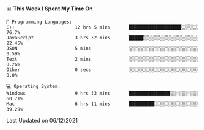 
<!--START_SECTION:waka-->
📊 **This Week I Spent My Time On** 

```text
💬 Programming Languages: 
C++                      12 hrs 5 mins       ███████████████████░░░░░░   76.7% 
JavaScript               3 hrs 32 mins       █████░░░░░░░░░░░░░░░░░░░░   22.45% 
JSON                     5 mins              ░░░░░░░░░░░░░░░░░░░░░░░░░   0.59% 
Text                     2 mins              ░░░░░░░░░░░░░░░░░░░░░░░░░   0.26% 
Other                    0 secs              ░░░░░░░░░░░░░░░░░░░░░░░░░   0.0%

💻 Operating System: 
Windows                  9 hrs 33 mins       ███████████████░░░░░░░░░░   60.71% 
Mac                      6 hrs 11 mins       █████████░░░░░░░░░░░░░░░░   39.29%

```


 Last Updated on 06/12/2021
<!--END_SECTION:waka-->
